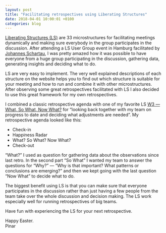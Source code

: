 ```yaml
---
layout: post
title: "Facilitating retrospectives using Liberating Structures"
date: 2018-04-01 10:00:01 +0100
categories: blog
---
```


[Liberating Structures (LS)](http://www.liberatingstructures.com/) are 33 microstructures for facilitating meetings dynamically and making sure everybody in the group participates in the discussion.
After attending a LS User Group event in Hamburg facilitated by [Johannes Schartau](http://johannes.schartau.eu/), I was pretty amazed how it was possible to have everyone from a huge group participating in the discussion, gathering data, generating insights and deciding what to do.

LS are very easy to implement. The very well explained descriptions of each structure on the website helps you to find out which structure is suitable for your meeting and how to run and combine it with other microstructures.
After observing some great retrospectives facilitated with LS I also decided to use this great framework for my own retrospectives.

I combined a classic retrospective agenda with one of my favorite LS [W3 — What, So What, Now What?](http://www.liberatingstructures.com/9-what-so-what-now-what-w/) for “looking back together with my team on progress to date and deciding what adjustments are needed”.
My retrospective agenda looked like this:

- Check-in
- Happiness Radar
- What? So What? Now What?
- Check-out

“What?” I used as question for gathering data about the observations since last retro. In the second part “So What” I wanted my team to answer the questions for “Why?” — “Why is that important? What patterns or conclusions are emerging?” and then we kept going with the last question “Now What” to decide what to do.

The biggest benefit using LS is that you can make sure that everyone participates in the discussion rather than just having a few people from the team take over the whole discussion and decision making. The LS work especially well for running retrospectives of big teams.

Have fun with experiencing the LS for your next retrospective.

Happy Easter.  
Pinar